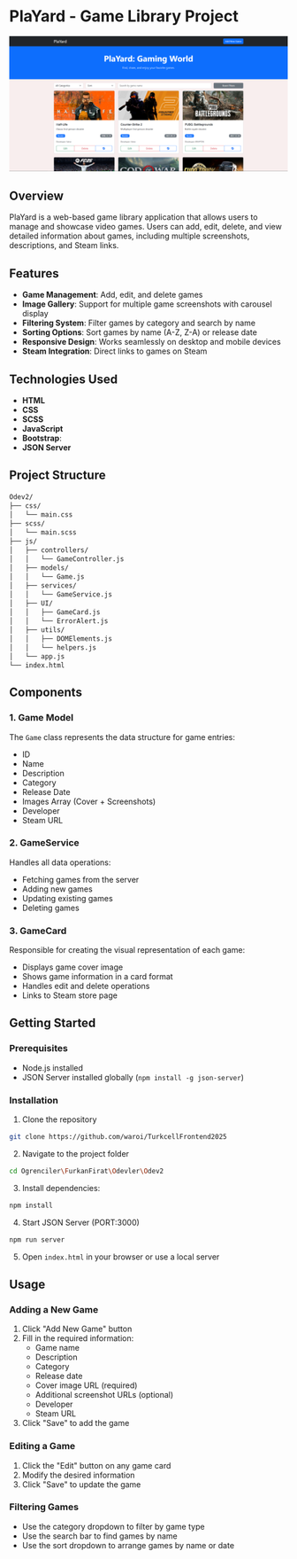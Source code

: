 # PlaYard - Game Library Project

![Homepage](./images/homepage.png)

## Overview

PlaYard is a web-based game library application that allows users to manage and showcase video games. Users can add, edit, delete, and view detailed information about games, including multiple screenshots, descriptions, and Steam links.

## Features

- **Game Management**: Add, edit, and delete games
- **Image Gallery**: Support for multiple game screenshots with carousel display
- **Filtering System**: Filter games by category and search by name
- **Sorting Options**: Sort games by name (A-Z, Z-A) or release date
- **Responsive Design**: Works seamlessly on desktop and mobile devices
- **Steam Integration**: Direct links to games on Steam

## Technologies Used

- **HTML**
- **CSS**
- **SCSS**
- **JavaScript**
- **Bootstrap**:
- **JSON Server**

## Project Structure

```
Odev2/
├── css/
│   └── main.css
├── scss/
│   └── main.scss
├── js/
│   ├── controllers/
│   │   └── GameController.js
│   ├── models/
│   │   └── Game.js
│   ├── services/
│   │   └── GameService.js
│   ├── UI/
│   │   ├── GameCard.js
│   │   └── ErrorAlert.js
│   ├── utils/
│   │   ├── DOMElements.js
│   │   └── helpers.js
│   └── app.js
└── index.html
```

## Components

### 1. Game Model

The `Game` class represents the data structure for game entries:

- ID
- Name
- Description
- Category
- Release Date
- Images Array (Cover + Screenshots)
- Developer
- Steam URL

### 2. GameService

Handles all data operations:

- Fetching games from the server
- Adding new games
- Updating existing games
- Deleting games

### 3. GameCard

Responsible for creating the visual representation of each game:

- Displays game cover image
- Shows game information in a card format
- Handles edit and delete operations
- Links to Steam store page

## Getting Started

### Prerequisites

- Node.js installed
- JSON Server installed globally (`npm install -g json-server`)

### Installation

1. Clone the repository

```bash
git clone https://github.com/waroi/TurkcellFrontend2025
```

2. Navigate to the project folder

```bash
cd Ogrenciler\FurkanFirat\Odevler\Odev2

```

3. Install dependencies:

```bash
npm install

```

4. Start JSON Server (PORT:3000)

```bash
npm run server
```

5. Open `index.html` in your browser or use a local server

## Usage

### Adding a New Game

1. Click "Add New Game" button
2. Fill in the required information:
   - Game name
   - Description
   - Category
   - Release date
   - Cover image URL (required)
   - Additional screenshot URLs (optional)
   - Developer
   - Steam URL
3. Click "Save" to add the game

### Editing a Game

1. Click the "Edit" button on any game card
2. Modify the desired information
3. Click "Save" to update the game

### Filtering Games

- Use the category dropdown to filter by game type
- Use the search bar to find games by name
- Use the sort dropdown to arrange games by name or date
